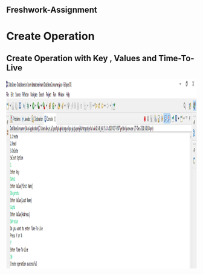 ## Freshwork-Assignment

# Create Operation

## Create Operation with Key , Values and Time-To-Live 
<img src = "/Unit_Test_Output/CreatewithTimetolive.PNG" width="1000" height="500"/> 

